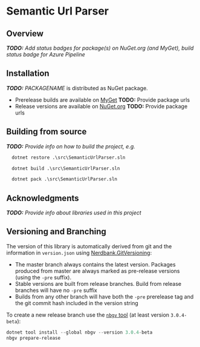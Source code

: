 # Semantic Url Parser

## Overview

*__TODO:__ Add status badges for package(s) on NuGet.org (and MyGet), build status badge for Azure Pipeline*

## Installation

*__TODO:__ PACKAGENAME* is distributed as NuGet package.

- Prerelease builds are available on [MyGet](https://example.com) **TODO:** Provide package urls
- Release versions are available on [NuGet.org](https://example.com) **TODO:** Provide package urls

## Building from source

*__TODO:__ Provide info on how to build the project, e.g.*

```bat
  dotnet restore .\src\SemanticUrlParser.sln

  dotnet build .\src\SemanticUrlParser.sln

  dotnet pack .\src\SemanticUrlParser.sln
```

## Acknowledgments

*__TODO:__ Provide info about libraries used in this project*

## Versioning and Branching

The version of this library is automatically derived from git and the information
in `version.json` using [Nerdbank.GitVersioning](https://github.com/dotnet/Nerdbank.GitVersioning):

- The master branch  always contains the latest version. Packages produced from
  master are always marked as pre-release versions (using the `-pre` suffix).
- Stable versions are built from release branches. Build from release branches
  will have no `-pre` suffix
- Builds from any other branch will have both the `-pre` prerelease tag and the git
  commit hash included in the version string

To create a new release branch use the [`nbgv` tool](https://www.nuget.org/packages/nbgv/)
(at least version `3.0.4-beta`):

```ps1
dotnet tool install --global nbgv --version 3.0.4-beta
nbgv prepare-release
```
